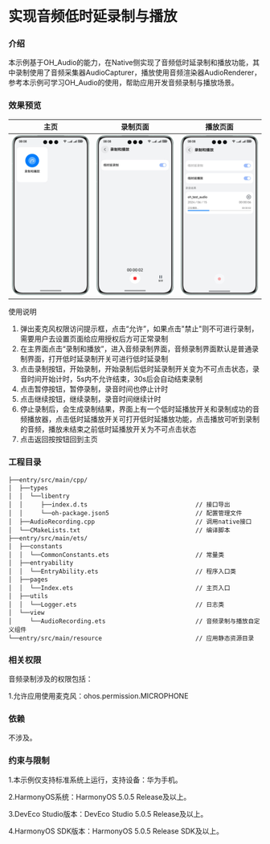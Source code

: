 # 实现音频低时延录制与播放

### 介绍

本示例基于OH_Audio的能力，在Native侧实现了音频低时延录制和播放功能，其中录制使用了音频采集器AudioCapturer，播放使用音频渲染器AudioRenderer，参考本示例可学习OH_Audio的使用，帮助应用开发音频录制与播放场景。

### 效果预览

| 主页                                     | 录制页面                                                 | 播放页面                                  |
|----------------------------------------|------------------------------------------------------|---------------------------------------|
| ![Index](screenshots/device/index.png) | ![PreferOutputDevice](screenshots/device/record.png) | ![Focus](screenshots/device/play.png) |

使用说明

1. 弹出麦克风权限访问提示框，点击“允许”，如果点击"禁止"则不可进行录制，需要用户去设置页面给应用授权后方可正常录制
2. 在主界面点击“录制和播放”，进入音频录制界面，音频录制界面默认是普通录制界面，打开低时延录制开关可进行低时延录制
3. 点击录制按钮，开始录制，开始录制后低时延录制开关变为不可点击状态，录音时间开始计时，5s内不允许结束，30s后会自动结束录制
4. 点击暂停按钮，暂停录制，录音时间也停止计时
5. 点击继续按钮，继续录制，录音时间继续计时
6. 停止录制后，会生成录制结果，界面上有一个低时延播放开关和录制成功的音频播放器，点击低时延播放开关可打开低时延播放功能，点击播放可听到录制的音频，播放未结束之前低时延播放开关为不可点击状态
7. 点击返回按按钮回到主页

### 工程目录

```
├──entry/src/main/cpp/  
│  ├──types
│  │  └──libentry
│  │     ├──index.d.ts                              // 接口导出
│  │     └──oh-package.json5                        // 配置管理文件
│  ├──AudioRecording.cpp                            // 调用native接口
│  └──CMakeLists.txt                                // 编译脚本
├──entry/src/main/ets/         
│  ├──constants
│  │  └──CommonConstants.ets                        // 常量类                     
│  ├──entryability
│  │  └──EntryAbility.ets                           // 程序入口类
│  ├──pages
│  │  └──Index.ets                                  // 主页入口
│  ├──utils
│  │  └──Logger.ets                                 // 日志类
│  └──view
│     └──AudioRecording.ets                         // 音频录制与播放自定义组件
└──entry/src/main/resource                          // 应用静态资源目录
```

### 相关权限

音频录制涉及的权限包括：

1.允许应用使用麦克风：ohos.permission.MICROPHONE

### 依赖

不涉及。

### 约束与限制
1.本示例仅支持标准系统上运行，支持设备：华为手机。

2.HarmonyOS系统：HarmonyOS 5.0.5 Release及以上。

3.DevEco Studio版本：DevEco Studio 5.0.5 Release及以上。

4.HarmonyOS SDK版本：HarmonyOS 5.0.5 Release SDK及以上。